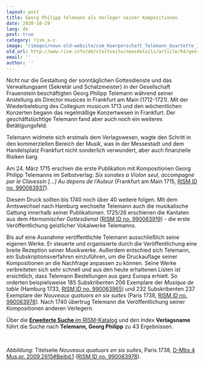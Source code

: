 ```yaml
---
layout: post
title: Georg Philipp Telemann als Verleger seiner Kompositionen
date: 2020-10-29
lang: de
post: true
category: rism_a-z
image: "/images/news-old-website/csm_Koerperschaft_Telemann_Quartette_1738_66eb421ee5.jpg"
old_url: http://www.rism.info/de/startseite/newsdetails/article/64/georg-philipp-telemann-as-the-publisher-of-his-own-compositions.html
email: ''
author: ''
---
```


Nicht nur die Gestaltung der sonntäglichen Gottesdienste und das Verwaltungsamt (Sekretär und Schatzmeister) in der Gesellschaft Frauenstein beschäftigten Georg Philipp Telemann während seiner Anstellung als Director musices in Frankfurt am Main (1712-1721). Mit der Wiederbelebung des Collegium musicum 1713 und den wöchentlichen Konzerten begann das regelmäßige Konzertwesen in Frankfurt. Der geschäftstüchtige Telemann fand aber auch noch ein weiteres Betätigungsfeld.

Telemann widmete sich erstmals dem Verlagswesen, wagte den Schritt in den kommerziellen Bereich der Musik, was in der Messestadt und dem Handelsplatz Frankfurt nicht sonderlich verwundert, aber auch finanzielle Risiken barg.   
  
Am 24. März 1715 erschien die erste Publikation mit Kompositionen Georg Philipp Telemanns im Selbstverlag: _Six sonates a Violon seul, accompagné par le Clavessin […] Au depens de l'Auteur_ (Frankfurt am Main 1715, [RISM ID no. 990063937](https://opac.rism.info/search?id=990063937&View=rism)).&nbsp;   
  
Diesem Druck sollten bis 1740 noch über 40 weitere folgen. Mit dem Amtswechsel nach Hamburg wechselte Telemann auch die musikalische Gattung innerhalb seiner Publikationen. 1725/26 erschienen die Kantaten aus dem _Harmonischer Gottesdienst_ ([RISM ID no. 990063919](https://opac.rism.info/search?id=990063919&View=rism)) - die erste Veröffentlichung geistlicher Vokalwerke Telemanns.   
  
Bis auf eine Ausnahme veröffentlichte Telemann ausschließlich seine eigenen Werke. Er steuerte und organisierte durch die Veröffentlichung eine breite Rezeption seiner Musikwerke. Außerdem entschied sich Telemann, ein Subskriptionsverfahren einzuführen, um die Druckauflage seiner Kompositionen an die Nachfrage anpassen zu können. Seine Werke verbreiteten sich sehr schnell und aus den heute erhaltenen Listen ist ersichtlich, dass Telemann Bestellungen aus ganz Europa erhielt. So orderten beispielsweise 185 Subskribenten 206 Exemplare der _Musique de table_ (Hamburg 1733, [RISM ID no. 990063965](https://opac.rism.info/search?id=990063965&View=rism)) und 232 Subskribenten 237 Exemplare der _Nouveaux quatuors en six suites_ (Paris 1738, [RISM ID no. 990063978](https://opac.rism.info/search?id=990063978&View=rism)). Nach 1740 übertrug Telemann die Veröffentlichung seiner Kompositionen anderen Verlegern.&nbsp;   
  
Über die [**Erweiterte Suche** im RISM-Katalog](https://opac.rism.info/advanced-search) und den Index **Verlagsname** führt die Suche nach **Telemann, Georg Philipp** zu 43 Ergebnissen.&nbsp;&nbsp;

&nbsp;

_Abbildung_: Titelseite _Nouveaux quatuors en six suites_, Paris 1738, [D-Mbs 4 Mus.pr. 2009.2615#Beibd.1](http://mdz-nbn-resolving.de/urn:nbn:de:bvb:12-bsb11140998-8) ([RISM ID no. 990063978](https://opac.rism.info/search?id=990063978&View=rism)).

&nbsp;


